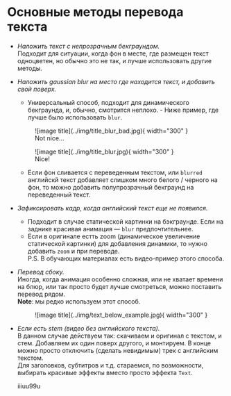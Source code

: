# Основные методы перевода текста

-   _Наложить текст с непрозрачным бекграундом._  
     Подходит для ситуации, когда фон в месте, где размещен текст одноцветен,
    но обычно это не так, и лучше использовать другие методы.
-   _Наложить gaussian blur на место где находится текст, и добавить
    свой поверх._

    -   Универсальный способ, подходит для динамического бекграунда, и,
    обычно, смотрится неплохо. - Ниже пример, где лучше было использовать `blur`.
    <figure markdown>
    ![image title](../img/title_blur_bad.jpg){ width="300" }
    <figcaption>Not nice...</figcaption>
    </figure>
    <figure markdown>
    ![image title](../img/title_blur.jpg){ width="300" }
    <figcaption>Nice!</figcaption>
    </figure> 
    
    -   Если фон сливается с переведенным текстом, или `blurred` английскй
    текст добавляет слишком много белого / черного на фон, то можно
    добавить полупрозрачный бекграунд на переведенный текст.

-   _Зафиксировать кадр, когда английский текст еще не появился._
    -   Подходит в случае статической картинки на бэкграунде. Если на
        заднике красивая анимация — `blur` предпочтительнее.
    -   Если в оригинале естть zoom (динамическое увеличение
        статической картинки) для добавления динамики, то нужно
        добавить `zoom` и при переводе.  
        P.S. В обучающих материалах есть видео-пример этого способа.
-   _Перевод сбоку._  
     Иногда, когда анимация особенно сложная, или не хватает времени на блюр, или так просто будет лучше смотреться, можно поставить перевод рядом.  
     **Note**: мы редко используем этот способ.
      <figure markdown>
       ![image title](../img/text_below_example.jpg){ width="300" }
      </figure>
-   _Если есть stem (видео без английского текста)._  
     В данном случае действуем так: скачиваем и оригинал с текстом, и стем.
    Добавляем их один поверх другого, и монтируем. В конце можно просто
    отключить (сделать невидимым) трек с английским текстом.  
     Для заголовков, субтитров и т.д. стараемся, по возможности, выбирать
    красивые эффекты вместо просто эффекта `Text`.
    
    iiiuu99u
